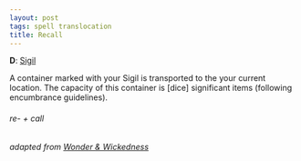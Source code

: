 ```yaml
---
layout: post
tags: spell translocation
title: Recall
---
```

**D**: [Sigil](/spells/#lexicon)

A container marked with your Sigil is transported to the your current location. The capacity of this container is [dice] significant items (following encumbrance guidelines).

###### re- + call
###### adapted from [Wonder & Wickedness](https://www.drivethrurpg.com/product/145647/Wonder--Wickedness)
